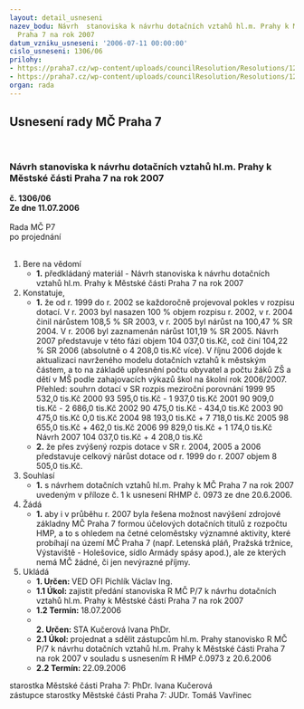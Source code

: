 ```yaml
---
layout: detail_usneseni
nazev_bodu: Návrh  stanoviska k návrhu dotačních vztahů hl.m. Prahy k Městské části
  Praha 7 na rok 2007
datum_vzniku_usneseni: '2006-07-11 00:00:00'
cislo_usneseni: 1306/06
prilohy:
- https://praha7.cz/wp-content/uploads/councilResolution/Resolutions/12382/38-dotvztah070973.doc
- https://praha7.cz/wp-content/uploads/councilResolution/Resolutions/12382/38-dotvztah070973.xls
organ: rada
---
```

<div id="ucUsn_pList" class="usn">
	<span><h2>Usnesení rady MČ Praha 7 </h2>
<br></span><div class="standBody">
<span><h3>Návrh  stanoviska k návrhu dotačních vztahů hl.m. Prahy k Městské části Praha 7 na rok 2007</h3></span><div class="center">
		<strong>č. 1306/06</strong><br>
	</div>
<div class="center">
		<strong>Ze dne 11.07.2006</strong><br><br>
	</div>Rada MČ P7<br> po projednání<br><br><ol>
<li>Bere na vědomí<ul><li>
<strong>1.</strong> předkládaný materiál - Návrh stanoviska k návrhu dotačních vztahů hl.m. Prahy k Městské části Praha 7 na rok 2007</li></ul>
</li>
<li>Konstatuje,<ul>
<li>
<strong>1.</strong> že od r. 1999 do r. 2002 se každoročně projevoval pokles v rozpisu dotací. V r. 2003 byl nasazen 100 % objem rozpisu r. 2002, v r. 2004 činil  nárůstem 108,5 % SR 2003, v r. 2005 byl  nárůst na 100,47 % SR 2004. V r. 2006 byl zaznamenán nárůst 101,19 % SR 2005. Návrh 2007 představuje v této fázi objem 104 037,0 tis.Kč, což činí 104,22 % SR 2006 (absolutně o 4 208,0 tis.Kč více).  V říjnu 2006 dojde k aktualizaci navrženého modelu dotačních vztahů k městským částem, a to na základě upřesnění počtu obyvatel a počtu žáků ZŠ a dětí v MŠ podle zahajovacích výkazů škol na školní rok 2006/2007.  Přehled:  souhrn dotací v SR	         rozpis	                       meziroční porovnání 1999	                           95 532,0 tis.Kč	 2000	                           93 595,0 tis.Kč	                    - 1 937,0 tis.Kč 2001	                           90 909,0 tis.Kč	                    - 2 686,0 tis.Kč 2002	                           90 475,0 tis.Kč	                    -   434,0 tis.Kč 2003	                           90 475,0 tis.Kč	                            0,0 tis.Kč 2004	                           98 193,0 tis.Kč	                  + 7 718,0 tis.Kč 2005	                           98 655,0 tis.Kč	                  +    462,0 tis.Kč 2006	                           99 829,0 tis.Kč	                  + 1 174,0 tis.Kč Návrh 2007	             104 037,0 tis.Kč	                  + 4 208,0 tis.Kč</li>
<li>
<strong>2.</strong> že přes zvýšený rozpis dotace v SR r. 2004, 2005 a  2006  představuje celkový nárůst dotace od r. 1999 do r. 2007   objem 8 505,0 tis.Kč.</li>
</ul>
</li>
<li>Souhlasí<ul><li>
<strong>1.</strong> s návrhem dotačních vztahů hl.m. Prahy k MČ Praha 7 na rok 2007 uvedeným v příloze č. 1 k usnesení RHMP č.  0973 ze dne 20.6.2006. </li></ul>
</li>
<li>Žádá<ul><li>
<strong>1.</strong> aby i v průběhu r. 2007 byla řešena možnost navýšení zdrojové základny MČ Praha 7 formou účelových dotačních titulů z rozpočtu HMP, a to s ohledem na četné celoměstsky významné aktivity, které probíhají na území MČ Praha 7 (např. Letenská pláň, Pražská tržnice, Výstaviště - Holešovice, sídlo Armády spásy apod.), ale ze kterých nemá MČ žádné, či jen nevýrazné příjmy. </li></ul>
</li>
<li>Ukládá<ul>
<li>
<strong>1. Určen: </strong>VED OFI Pichlík Václav Ing.</li>
<li>
<strong>1.1 Úkol: </strong>zajistit předání stanoviska R MČ P/7 k návrhu dotačních vztahů hl.m. Prahy k Městské části Praha 7 na rok 2007</li>
<li>
<strong>1.2 Termín: </strong>18.07.2006</li>
<li>
<strong><br>2. Určen: </strong>STA Kučerová Ivana PhDr.</li>
<li>
<strong>2.1 Úkol: </strong>projednat  a sdělit zástupcům hl.m. Prahy stanovisko R MČ P/7 k návrhu dotačních vztahů hl.m. Prahy k Městské části Praha 7 na rok 2007 v souladu s usnesením R HMP č.0973  z 20.6.2006 </li>
<li>
<strong>2.2 Termín: </strong>22.09.2006</li>
</ul>
</li>
</ol>starostka Městské části Praha 7: PhDr. Ivana Kučerová<br>zástupce starostky Městské části Praha 7: JUDr. Tomáš Vavřinec 
</div>
</div>